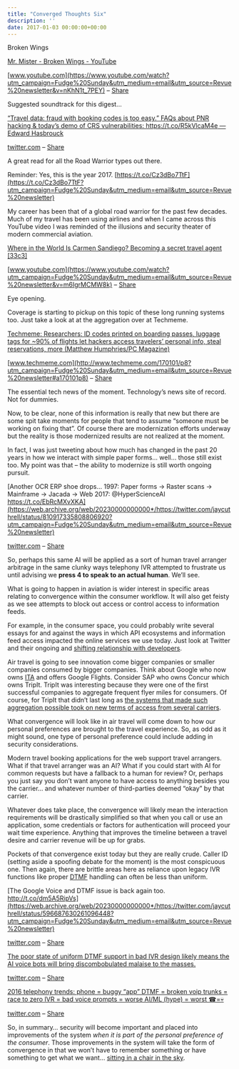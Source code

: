 ```yaml
---
title: "Converged Thoughts Six"
description: ''
date: 2017-01-03 00:00:00+00:00
---
```


Broken Wings

[Mr. Mister - Broken Wings - YouTube](https://www.youtube.com/watch?utm_campaign=Fudge%20Sunday&utm_medium=email&utm_source=Revue%20newsletter&v=nKhN1t_7PEY)

[www.youtube.com](https://www.youtube.com/watch?utm_campaign=Fudge%20Sunday&utm_medium=email&utm_source=Revue%20newsletter&v=nKhN1t_7PEY) – [Share](http://rev.vu/xE5ja?utm_campaign=Issue&utm_content=share&utm_medium=email&utm_source=Fudge+Sunday)

Suggested soundtrack for this digest…

[“Travel data: fraud with booking codes is too easy.” FAQs about PNR hacking & today’s demo of CRS vulnerabilities: https://t.co/R5kVlcaM4e — Edward Hasbrouck](https://twitter.com/ehasbrouck/status/813703320590163968?utm_campaign=Fudge%20Sunday&utm_medium=email&utm_source=Revue%20newsletter)

[twitter.com](https://twitter.com/ehasbrouck/status/813703320590163968?utm_campaign=Fudge%20Sunday&utm_medium=email&utm_source=Revue%20newsletter) – [Share](http://rev.vu/KQx3d?utm_campaign=Issue&utm_content=share&utm_medium=email&utm_source=Fudge+Sunday)

A great read for all the Road Warrior types out there.

Reminder: Yes, this is the year 2017. [https://t.co/Cz3dBo7TtF](https://t.co/Cz3dBo7TtF?utm_campaign=Fudge%20Sunday&utm_medium=email&utm_source=Revue%20newsletter)

My career has been that of a global road warrior for the past few decades. Much of my travel has been using airlines and when I came across this YouTube video I was reminded of the illusions and security theater of modern commercial aviation.

[Where in the World Is Carmen Sandiego? Becoming a secret travel agent [33c3]](https://www.youtube.com/watch?utm_campaign=Fudge%20Sunday&utm_medium=email&utm_source=Revue%20newsletter&v=m6IgrMCMW8k)

[www.youtube.com](https://www.youtube.com/watch?utm_campaign=Fudge%20Sunday&utm_medium=email&utm_source=Revue%20newsletter&v=m6IgrMCMW8k) – [Share](http://rev.vu/BO0Z2?utm_campaign=Issue&utm_content=share&utm_medium=email&utm_source=Fudge+Sunday)

Eye opening.

Coverage is starting to pickup on this topic of these long running systems too. Just take a look at at the aggregation over at Techmeme.

[Techmeme: Researchers: ID codes printed on boarding passes, luggage tags for ~90% of flights let hackers access travelers’ personal info, steal reservations, more (Matthew Humphries/PC Magazine)](http://www.techmeme.com/170101/p8?utm_campaign=Fudge%20Sunday&utm_medium=email&utm_source=Revue%20newsletter#a170101p8)

[www.techmeme.com](http://www.techmeme.com/170101/p8?utm_campaign=Fudge%20Sunday&utm_medium=email&utm_source=Revue%20newsletter#a170101p8) – [Share](http://rev.vu/QQ9MY?utm_campaign=Issue&utm_content=share&utm_medium=email&utm_source=Fudge+Sunday)

The essential tech news of the moment. Technology’s news site of record. Not for dummies.

Now, to be clear, none of this information is really that new but there are some spit take moments for people that tend to assume “someone must be working on fixing that”. Of course there are modernization efforts underway but the reality is those modernized results are not realized at the moment.

In fact, I was just tweeting about how much has changed in the past 20 years in how we interact with simple paper forms… well… those still exist too. My point was that – the ability to modernize is still worth ongoing pursuit.

[Another OCR ERP shoe drops… 1997: Paper forms -> Raster scans -> Mainframe -> Jacada -> Web 2017: @HyperScienceAI https://t.co/EbRcMXvXKA](https://web.archive.org/web/20230000000000*/https://twitter.com/jaycuthrell/status/810917335808806920?utm_campaign=Fudge%20Sunday&utm_medium=email&utm_source=Revue%20newsletter)

[twitter.com](https://web.archive.org/web/20230000000000*/https://twitter.com/jaycuthrell/status/810917335808806920?utm_campaign=Fudge%20Sunday&utm_medium=email&utm_source=Revue%20newsletter) – [Share](http://rev.vu/4Oxny?utm_campaign=Issue&utm_content=share&utm_medium=email&utm_source=Fudge+Sunday)

So, perhaps this same AI will be applied as a sort of human travel arranger arbitrage in the same clunky ways telephony IVR attempted to frustrate us until advising we **press 4 to speak to an actual human**. We’ll see.

What is going to happen in aviation is wider interest in specific areas relating to convergence within the consumer workflow. It will also get feisty as we see attempts to block out access or control access to information feeds.

For example, in the consumer space, you could probably write several essays for and against the ways in which API ecosystems and information feed access impacted the online services we use today. Just look at Twitter and their ongoing and [shifting relationship with developers](https://www.programmableweb.com/news/twitters-jack-dorsey-to-developers-were-sorry.-lets-start-over./2015/10/21?utm_campaign=Fudge%20Sunday&utm_medium=email&utm_source=Revue%20newsletter).

Air travel is going to see innovation come bigger companies or smaller companies consumed by bigger companies. Think about Google who now owns [ITA](https://www.itasoftware.com/?utm_campaign=Fudge%20Sunday&utm_medium=email&utm_source=Revue%20newsletter) and offers Google Flights. Consider SAP who owns Concur which owns TripIt. TripIt was interesting because they were one of the first successful companies to aggregate frequent flyer miles for consumers. Of course, for TripIt that didn’t last long as [the systems that made such aggregation possible took on new terms of access from several carriers](https://skift.com/2014/01/31/tripit-defies-airlines-with-loyalty-tracking-for-four-awol-carriers/?utm_campaign=Fudge%20Sunday&utm_medium=email&utm_source=Revue%20newsletter).

What convergence will look like in air travel will come down to how our personal preferences are brought to the travel experience. So, as odd as it might sound, one type of personal preference could include adding in security considerations.

Modern travel booking applications for the web support travel arrangers. What if that travel arranger was an AI? What if you could start with AI for common requests but have a fallback to a human for review? Or, perhaps you just say you don’t want anyone to have access to anything besides you the carrier… and whatever number of third-parties deemed “okay” by that carrier.

Whatever does take place, the convergence will likely mean the interaction requirements will be drastically simplified so that when you call or use an application, some credentials or factors for authentication will proceed your wait time experience. Anything that improves the timeline between a travel desire and carrier revenue will be up for grabs.

Pockets of that convergence exist today but they are really crude. Caller ID (setting aside a spoofing debate for the moment) is the most conspicuous one. Then again, there are brittle areas here as reliance upon legacy IVR functions like proper [DTMF](https://en.wikipedia.org/wiki/Dual-tone_multi-frequency_signaling?utm_campaign=Fudge%20Sunday&utm_medium=email&utm_source=Revue%20newsletter) handling can often be less than uniform.

[The Google Voice and DTMF issue is back again too. http://t.co/dm5A5RipVs](https://web.archive.org/web/20230000000000*/https://twitter.com/jaycuthrell/status/596687630261096448?utm_campaign=Fudge%20Sunday&utm_medium=email&utm_source=Revue%20newsletter)

[twitter.com](https://web.archive.org/web/20230000000000*/https://twitter.com/jaycuthrell/status/596687630261096448?utm_campaign=Fudge%20Sunday&utm_medium=email&utm_source=Revue%20newsletter) – [Share](http://rev.vu/3RX29?utm_campaign=Issue&utm_content=share&utm_medium=email&utm_source=Fudge+Sunday)

[The poor state of uniform DTMF support in bad IVR design likely means the AI voice bots will bring discombobulated malaise to the masses.](https://web.archive.org/web/20230000000000*/https://twitter.com/jaycuthrell/status/738897678801637376?utm_campaign=Fudge%20Sunday&utm_medium=email&utm_source=Revue%20newsletter)

[twitter.com](https://web.archive.org/web/20230000000000*/https://twitter.com/jaycuthrell/status/738897678801637376?utm_campaign=Fudge%20Sunday&utm_medium=email&utm_source=Revue%20newsletter) – [Share](http://rev.vu/YQZAB?utm_campaign=Issue&utm_content=share&utm_medium=email&utm_source=Fudge+Sunday)

[2016 telephony trends: phone = buggy “app” DTMF = broken voip trunks = race to zero IVR = bad voice prompts = worse AI/ML (hype) = worst ☎=💀](https://web.archive.org/web/20230000000000*/https://twitter.com/jaycuthrell/status/808878295462907904?utm_campaign=Fudge%20Sunday&utm_medium=email&utm_source=Revue%20newsletter)

[twitter.com](https://web.archive.org/web/20230000000000*/https://twitter.com/jaycuthrell/status/808878295462907904?utm_campaign=Fudge%20Sunday&utm_medium=email&utm_source=Revue%20newsletter) – [Share](http://rev.vu/6OY12?utm_campaign=Issue&utm_content=share&utm_medium=email&utm_source=Fudge+Sunday)

So, in summary… security will become important and placed into improvements of the system *when it is part of the personal preference of the consumer*. Those improvements in the system will take the form of convergence in that we won’t have to remember something or have something to get what we want… [sitting in a chair in the sky](https://www.youtube.com/watch?v=akiVi1sR2rM?t=5m20s&utm_campaign=Fudge%20Sunday&utm_medium=email&utm_source=Revue%20newsletter).

